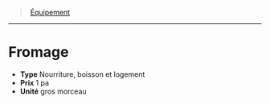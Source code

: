 ﻿---
!EquipmentItem
Type: Nourriture, boisson et logement
Price: 1 pa
Unity: gros morceau
Id: equipment_hd.md#fromage
ParentLink: equipment_hd.md#Équipement
Name: Fromage
ParentName: Équipement
NameLevel: 1
Attributes: {}
AttributesDictionary: >+
  {}

---
> [Équipement](hd_equipment.md)

---

# Fromage

- **Type** Nourriture, boisson et logement
- **Prix** 1 pa
- **Unité** gros morceau

